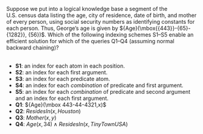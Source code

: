 

Suppose we put into a logical knowledge base a segment of the
U.S. census data listing the age, city of residence, date of birth, and
mother of every person, using social security numbers as identifying
constants for each person. Thus, George’s age is given by
${Age}(\mbox{{443}}-{65}-{1282}}, {56})$. Which of the following
indexing schemes S1–S5 enable an efficient solution for which of the
queries Q1–Q4 (assuming normal backward chaining)?<br>
<br>
- <b>S1</b>: an index for each atom in each position.<br>
- <b>S2</b>: an index for each first argument.<br>
- <b>S3</b>: an index for each predicate atom.<br>
- <b>S4</b>: an index for each <i>combination</i> of predicate and first argument.<br>
- <b>S5</b>: an index for each <i>combination</i> of predicate and second argument and an index for each first argument.<br>
- <b>Q1</b>: ${Age}(\mbox 443-44-4321,x)$<br>
- <b>Q2</b>: ${ResidesIn}(x,{Houston})$<br>
- <b>Q3</b>: ${Mother}(x,y)$<br>
- <b>Q4</b>: ${Age}(x,{34}) \land {ResidesIn}(x,{TinyTownUSA})$<br>
